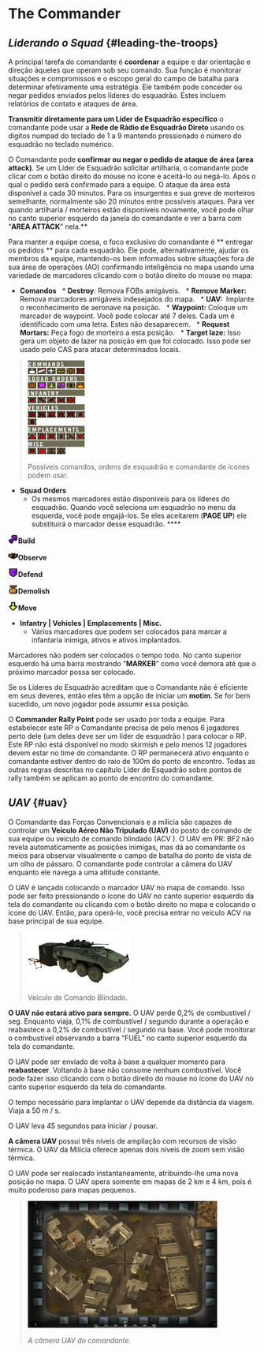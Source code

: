 # The Commander

## _Liderando o Squad_ {#leading-the-troops}

A principal tarefa do comandante é **coordenar** a equipe e dar orientação e direção àqueles que operam sob seu comando. Sua função é monitorar situações e compromissos e o escopo geral do campo de batalha para determinar efetivamente uma estratégia. Ele também pode conceder ou negar pedidos enviados pelos líderes do esquadrão. Estes incluem relatórios de contato e ataques de área.

**Transmitir diretamente para um Líder de Esquadrão específico** o comandante pode usar a **Rede de Rádio de Esquadrão Direto** usando os dígitos numpad do teclado de 1 a 9 mantendo pressionado o número do esquadrão no teclado numérico.

O Comandante pode **confirmar ou negar o pedido de ataque de área \(area attack\)**. Se um Líder de Esquadrão solicitar artilharia, o comandante pode clicar com o botão direito do mouse no ícone e aceitá-lo ou negá-lo. Após o qual o pedido será confirmado para a equipe. O ataque da área está disponível a cada 30 minutos. Para os insurgentes e sua greve de morteiros semelhante, normalmente são 20 minutos entre possíveis ataques. Para ver quando artilharia / morteiros estão disponíveis novamente, você pode olhar no canto superior esquerdo da janela do comandante e ver a barra com “**AREA ATTACK**” nela.**

Para manter a equipe coesa, o foco exclusivo do comandante é ** entregar os pedidos ** para cada esquadrão. Ele pode, alternativamente, ajudar os membros da equipe, mantendo-os bem informados sobre situações fora de sua área de operações \(AO\) confirmando inteligência no mapa usando uma variedade de marcadores clicando com o botão direito do mouse no mapa:

* **Comandos**
  * **Destroy**: Remova FOBs amigáveis.
  * **Remove Marker:** Remova marcadores amigáveis ​​indesejados do mapa.
  * **UAV: ​​** Implante o reconhecimento de aeronave na posição.
  * **Waypoint:** Coloque um marcador de waypoint. Você pode colocar até 7 deles. Cada um é identificado com uma letra. Estes não desaparecem.
  * **Request Mortars:** Peça fogo de morteiro a esta posição.
  * **Target laze:** Isso gera um objeto de lazer na posição em que foi colocado. Isso pode ser usado pelo CAS para atacar determinados locais.

> ![](../assets/commands.png)
>
> Possíveis comandos, ordens de esquadrão e comandante de ícones podem usar.

* **Squad Orders**
  * Os mesmos marcadores estão disponíveis para os líderes do esquadrão. Quando você seleciona um esquadrão no menu da esquerda, você pode engajá-los. Se eles aceitarem \(**PAGE UP**\) ele substituirá o marcador desse esquadrão. ****

![](../assets/build.png)**Build** 

![](../assets/observe.png)**Observe**

![](../assets/defendmarker.png)**Defend** 

![](../assets/demolish.png)**Demolish** 

![](../assets/move.png)**Move**

* **Infantry \| Vehicles \| Emplacements \| Misc.**
  * Vários marcadores que podem ser colocados para marcar a infantaria inimiga, ativos e ativos implantados.

Marcadores não podem ser colocados o tempo todo. No canto superior esquerdo há uma barra mostrando “**MARKER**” como você demora até que o próximo marcador possa ser colocado.

Se os Líderes do Esquadrão acreditam que o Comandante não é eficiente em seus deveres, então eles têm a opção de iniciar um **motim**. Se for bem sucedido, um novo jogador pode assumir essa posição.

O **Commander Rally Point** pode ser usado por toda a equipe. Para estabelecer este RP o Comandante precisa de pelo menos 6 jogadores perto dele \(um deles deve ser um líder de esquadrão \) para colocar o RP. Este RP não está disponível no modo skirmish e pelo menos 12 jogadores devem estar no time do comandante. O RP permanecerá ativo enquanto o comandante estiver dentro do raio de 100m do ponto de encontro. Todas as outras regras descritas no capítulo Líder de Esquadrão sobre pontos de rally também se aplicam ao ponto de encontro do comandante.

## _UAV_ {#uav}

O Comandante das Forças Convencionais e a milícia são capazes de controlar um **Veículo Aéreo Não Tripulado \(UAV\)** do posto de comando de sua equipe ou veículo de comando blindado \(ACV \). O UAV em PR: BF2 não revela automaticamente as posições inimigas, mas dá ao comandante os meios para observar visualmente o campo de batalha do ponto de vista de um olho de pássaro. O comandante pode controlar a câmera do UAV enquanto ele navega a uma altitude constante.

O UAV é lançado colocando o marcador UAV no mapa de comando. Isso pode ser feito pressionando o ícone do UAV no canto superior esquerdo da tela do comandante ou clicando com o botão direito no mapa e colocando o ícone do UAV. Então, para operá-lo, você precisa entrar no veículo ACV na base principal de sua equipe.

> ![](../assets/acvv.png)
>
> Veículo de Comando Blindado.

**O UAV não estará ativo para sempre.** O UAV perde 0,2% de combustível / seg. Enquanto viaja, 0,1% de combustível / segundo durante a operação e reabastece a 0,2% de combustível / segundo na base. Você pode monitorar o combustível observando a barra “FUEL” no canto superior esquerdo da tela do comandante.

O UAV pode ser enviado de volta à base a qualquer momento para **reabastecer**. Voltando à base não consome nenhum combustível. Você pode fazer isso clicando com o botão direito do mouse no ícone do UAV no canto superior esquerdo da tela do comandante.

O tempo necessário para implantar o UAV depende da distância da viagem. Viaja a 50 m / s.

O UAV leva 45 segundos para iniciar / pousar.

**A câmera UAV** possui três níveis de ampliação com recursos de visão térmica. O UAV da Milícia oferece apenas dois níveis de zoom sem visão térmica.

O UAV pode ser realocado instantaneamente, atribuindo-lhe uma nova posição no mapa. O UAV opera somente em mapas de 2 km e 4 km, pois é muito poderoso para mapas pequenos.

> ![](../assets/uav.png)
>
> _A câmera UAV do comandante._


